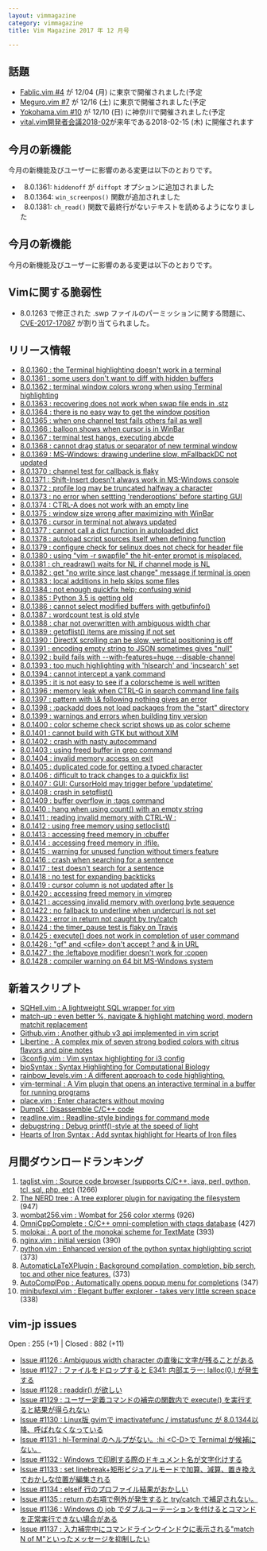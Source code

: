 ```yaml
---
layout: vimmagazine
category: vimmagazine
title: Vim Magazine 2017 年 12 月号

---
```



## 話題

*   [Fablic.vim #4](https://fablicvim.connpass.com/event/71673/) が 12/04 (月) に東京で開催されました(予定
*   [Meguro.vim #7](https://megurovim.connpass.com/event/72311/) が 12/16 (土) に東京で開催されました(予定
*   [Yokohama.vim #10](https://yokohamavim.connpass.com/event/73077/) が 12/10 (日) に神奈川で開催されました(予定
* [vital.vim開発者会議2018-02](https://fablicvim.connpass.com/event/74842/)が来年である2018-02-15 (木) に開催されます

## 今月の新機能

今月の新機能及びユーザーに影響のある変更は以下のとおりです。

*   8.0.1361: `hiddenoff` が `diffopt` オプションに追加されました
*   8.0.1364: `win_screenpos()` 関数が追加されました
*   8.0.1381: `ch_read()` 関数で最終行がないテキストを読めるようになりました

## 今月の新機能

今月の新機能及びユーザーに影響のある変更は以下のとおりです。

## Vimに関する脆弱性

*   8.0.1263 で修正された .swp ファイルのパーミッションに関する問題に、 [CVE-2017-17087](https://nvd.nist.gov/vuln/detail/CVE-2017-17087) が割り当てられました。

## リリース情報

- [8.0.1360 : the Terminal highlighting doesn't work in a terminal](https://github.com/vim/vim/commit/76bb7196f5102c9929959d710e8ed97a19affa4d)
- [8.0.1361 : some users don't want to diff with hidden buffers](https://github.com/vim/vim/commit/97ce419201421f65f4764549ed80307a7ef9c7a6)
- [8.0.1362 : terminal window colors wrong when using Terminal highlighting](https://github.com/vim/vim/commit/a7c54cfcf825e8e99db03f4ccdb1a32cd0714c52)
- [8.0.1363 : recovering does not work when swap file ends in .stz](https://github.com/vim/vim/commit/af903e5d490ec9c6c49079f67de7e92e3c35a725)
- [8.0.1364 : there is no easy way to get the window position](https://github.com/vim/vim/commit/22044dc31788d9f1c2da7725269884d9923b4795)
- [8.0.1365 : when one channel test fails others fail as well](https://github.com/vim/vim/commit/24820691e6ba9dae41ef16a3d3e55589843b34f4)
- [8.0.1366 : balloon shows when cursor is in WinBar](https://github.com/vim/vim/commit/1ad022a9b81d7829d5dc98cf5b8d0ee410558040)
- [8.0.1367 : terminal test hangs, executing abcde](https://github.com/vim/vim/commit/1ad022a9b81d7829d5dc98cf5b8d0ee410558040)
- [8.0.1368 : cannot drag status or separator of new terminal window](https://github.com/vim/vim/commit/ce6179c799468e471c3b7fc71c9924f57a2253c5)
- [8.0.1369 : MS-Windows: drawing underline slow, mFallbackDC not updated](https://github.com/vim/vim/commit/92467d3351853de769329f62121bf34d28647546)
- [8.0.1370 : channel test for callback is flaky](https://github.com/vim/vim/commit/1eca6f13d62d2201f3bf0e83400c2e3de7df3951)
- [8.0.1371 : Shift-Insert doesn't always work in MS-Windows console](https://github.com/vim/vim/commit/feeb4d0901c7b16958e8f02ffcdac83b605b0b43)
- [8.0.1372 : profile log may be truncated halfway a character](https://github.com/vim/vim/commit/ac112f01a6930c9d15cf0360b657373699916bfd)
- [8.0.1373 : no error when settting 'renderoptions' before starting GUI](https://github.com/vim/vim/commit/3767c6e9ee1bd585a2afba7e932854b24d194a2d)
- [8.0.1374 : CTRL-A does not work with an empty line](https://github.com/vim/vim/commit/5fe6bdf858a7f2f288d599ffb5efb3c08449c817)
- [8.0.1375 : window size wrong after maximizing with WinBar](https://github.com/vim/vim/commit/415a6939a4e8d4e26b4af26c24eb75243d3a2756)
- [8.0.1376 : cursor in terminal not always updated](https://github.com/vim/vim/commit/23c1b2b018c8121ca5fcc247e37966428bf8ca66)
- [8.0.1377 : cannot call a dict function in autoloaded dict](https://github.com/vim/vim/commit/6e65d594aa33be11f6074f26e9ff81b52504c62b)
- [8.0.1378 : autoload script sources itself when defining function](https://github.com/vim/vim/commit/3388d334572f9d65a603d09d75e363805d96c5d9)
- [8.0.1379 : configure check for selinux does not check for header file](https://github.com/vim/vim/commit/e4b78e2a42e9030348770764c478b73caa925539)
- [8.0.1380 : using "vim -r swapfile" the hit-enter prompt is misplaced.](https://github.com/vim/vim/commit/05684310a53c8a4804441c1c6f8b7fc9e8194940)
- [8.0.1381 : ch&#x5f;readraw() waits for NL if channel mode is NL](https://github.com/vim/vim/commit/620ca2da372dc9c892022faff83d363c67cc5c45)
- [8.0.1382 : get "no write since last change" message if terminal is open](https://github.com/vim/vim/commit/f405c8fe85bba6dc96a68a12ab976f745fc51a38)
- [8.0.1383 : local additions in help skips some files](https://github.com/vim/vim/commit/35c5e8155da797f14124d98fdc6189067b965688)
- [8.0.1384 : not enough quickfix help; confusing winid](https://github.com/vim/vim/commit/74240d3febd1e3bc7cf086c647c9348b20716c33)
- [8.0.1385 : Python 3.5 is getting old](https://github.com/vim/vim/commit/59eb016dff3fd4f764cfe326c80a9b840f0e1a02)
- [8.0.1386 : cannot select modified buffers with getbufinfo()](https://github.com/vim/vim/commit/8e6a31df81113bbf0e4bb5324a74dc5f6c62a490)
- [8.0.1387 : wordcount test is old style](https://github.com/vim/vim/commit/a703aaee4d6230ed81469ef0cb37f331bf255136)
- [8.0.1388 : char not overwritten with ambiguous width char](https://github.com/vim/vim/commit/fae8ed1fc8c06b28528d726e8440dfc66852bca8)
- [8.0.1389 : getqflist() items are missing if not set](https://github.com/vim/vim/commit/a6d4849c711379b773529afaed640455287ac934)
- [8.0.1390 : DirectX scrolling can be slow, vertical positioning is off](https://github.com/vim/vim/commit/7f88b65f6cde3d69386e461f61271a271b79b7e8)
- [8.0.1391 : encoding empty string to JSON sometimes gives "null"](https://github.com/vim/vim/commit/b29d328eb403a243431f4d0d5b360b4ac46bbc3e)
- [8.0.1392 : build fails with --with-features=huge --disable-channel](https://github.com/vim/vim/commit/8b42328cef294a5d6059ee7c452da75b845f6f8c)
- [8.0.1393 : too much highlighting with 'hlsearch' and 'incsearch' set](https://github.com/vim/vim/commit/6621605eb97cf5fbc481282fd4d349a76e168f16)
- [8.0.1394 : cannot intercept a yank command](https://github.com/vim/vim/commit/7e1652c63c96585b9e2235c195a3c322b1f11595)
- [8.0.1395 : it is not easy to see if a colorscheme is well written](https://github.com/vim/vim/commit/200d0e36bc5384beb9dc76ac75806ac0aecf84ac)
- [8.0.1396 : memory leak when CTRL-G in search command line fails](https://github.com/vim/vim/commit/a1d5c154dbd5fbe317726bbf2ba99632b91878f4)
- [8.0.1397 : pattern with \\& following nothing gives an error](https://github.com/vim/vim/commit/890dd05492d88d48eee1dda7f7a1811d027ce7ca)
- [8.0.1398 : :packadd does not load packages from the "start" directory](https://github.com/vim/vim/commit/9e1d399e63903c6f84d7888ad8d84ebf4e29d8a1)
- [8.0.1399 : warnings and errors when building tiny version](https://github.com/vim/vim/commit/ee219b0e9faab4b7159ed1725c5b82cea4f4d4f8)
- [8.0.1400 : color scheme check script shows up as color scheme](https://github.com/vim/vim/commit/8ee2d36e216756e712a3a9122ce1e1203378a9c8)
- [8.0.1401 : cannot build with GTK but without XIM](https://github.com/vim/vim/commit/cb89c98c264b0fe9fd26e3501eab5a062e57c064)
- [8.0.1402 : crash with nasty autocommand](https://github.com/vim/vim/commit/9bca805ec49eb0d2d0d0b2093f418ff425500169)
- [8.0.1403 : using freed buffer in grep command](https://github.com/vim/vim/commit/4fb921e388b9a042573ab06cce36e92874954197)
- [8.0.1404 : invalid memory access on exit](https://github.com/vim/vim/commit/606d45ccd8a2ad2956e2729f6135fd79fd2f6d72)
- [8.0.1405 : duplicated code for getting a typed character](https://github.com/vim/vim/commit/c9e649ae816cdff0d1da8a97d40e695c6d3991bd)
- [8.0.1406 : difficult to track changes to a quickfix list](https://github.com/vim/vim/commit/b254af312d1696b12367085acfbe41a41b7f1ea5)
- [8.0.1407 : GUI: CursorHold may trigger before 'updatetime'](https://github.com/vim/vim/commit/4af031dbc8d62f89c94072a406f6d2ec0e5200be)
- [8.0.1408 : crash in setqflist()](https://github.com/vim/vim/commit/a0ca7d002d4efcf4bce0af6943146a339677ed3d)
- [8.0.1409 : buffer overflow in :tags command](https://github.com/vim/vim/commit/132f75255ecea17ff621f71236568c5d8d8e0163)
- [8.0.1410 : hang when using count() with an empty string](https://github.com/vim/vim/commit/338e47fdfdf0d918dae50a5cbf0cf4f7be45b4f0)
- [8.0.1411 : reading invalid memory with CTRL-W :](https://github.com/vim/vim/commit/2efb323e875d2852f63e41c40641760d1d6b069f)
- [8.0.1412 : using free memory using setloclist()](https://github.com/vim/vim/commit/12237448499aaeb8c4f2be7a1deda60c0f160627)
- [8.0.1413 : accessing freed memory in :cbuffer](https://github.com/vim/vim/commit/aaf6e43b7a99cedb89d73ba749a46f7a0f16bbb6)
- [8.0.1414 : accessing freed memory in :lfile.](https://github.com/vim/vim/commit/14a4deb064610c30a50f00d524dde9b3292aad59)
- [8.0.1415 : warning for unused function without timers feature](https://github.com/vim/vim/commit/4ce46c2a6b59586e329fb41ad25799872bffc2c8)
- [8.0.1416 : crash when searching for a sentence](https://github.com/vim/vim/commit/8ada6aa9298b4764d9ca0024dd21b17e815595ce)
- [8.0.1417 : test doesn't search for a sentence](https://github.com/vim/vim/commit/1bd999f982e783219a06e6c8f219df1d53ac7e77)
- [8.0.1418 : no test for expanding backticks](https://github.com/vim/vim/commit/ae6f8651251013bafef9de1aed09069deaae8122)
- [8.0.1419 : cursor column is not updated after \]s](https://github.com/vim/vim/commit/b73fa629d6d3d705c1f8e8d5f8109fc9abd7bb6f)
- [8.0.1420 : accessing freed memory in vimgrep](https://github.com/vim/vim/commit/3c09722600e3218905b5d4a7b635a9e6560f87b3)
- [8.0.1421 : accessing invalid memory with overlong byte sequence](https://github.com/vim/vim/commit/e6640ad44e2186bd3642b972115496d347cd1fdd)
- [8.0.1422 : no fallback to underline when undercurl is not set ](https://github.com/vim/vim/commit/45a0000d5c4a5ea934d5a16a2ab5bbcf307623ac)
- [8.0.1423 : error in return not caught by try/catch](https://github.com/vim/vim/commit/fabaf753e26df5a89a854673d14c15a1fa6b321a)
- [8.0.1424 : the timer&#x5f;pause test is flaky on Travis](https://github.com/vim/vim/commit/a47ebdbd222ae488a65be4e8bc3fd87c6301c000)
- [8.0.1425 : execute() does not work in completion of user command](https://github.com/vim/vim/commit/2095148277cf1c4e7b3bbaf4e34812b7cfe3011b)
- [8.0.1426 : "gf" and \<cfile> don't accept ? and & in URL](https://github.com/vim/vim/commit/9e3dfc650190e96739abc004eb9948afa68136b4)
- [8.0.1427 : the :leftabove modifier doesn't work for :copen](https://github.com/vim/vim/commit/de04654ddc865af94ef04b1738b335a924be7923)
- [8.0.1428 : compiler warning on 64 bit MS-Windows system](https://github.com/vim/vim/commit/200ea8ffaa90e1ccc156b24ee097be87acdd5214)

## 新着スクリプト

- [SQHell.vim : A lightweight SQL wrapper for vim](https://vim.sourceforge.io/scripts/script.php?script_id=5623)
- [match-up : even better %, navigate & highlight matching word, modern matchit replacement](https://vim.sourceforge.io/scripts/script.php?script_id=5624)
- [Github.vim : Another github v3 api implemented in vim script](https://vim.sourceforge.io/scripts/script.php?script_id=5625)
- [Libertine : A complex mix of seven strong bodied colors with citrus flavors and pine notes](https://vim.sourceforge.io/scripts/script.php?script_id=5626)
- [i3config.vim : Vim syntax highlighting for i3 config](https://vim.sourceforge.io/scripts/script.php?script_id=5627)
- [bioSyntax : Syntax Highlighting for Computational Biology](https://vim.sourceforge.io/scripts/script.php?script_id=5628)
- [rainbow&#x5f;levels.vim : A different approach to code highlighting.](https://vim.sourceforge.io/scripts/script.php?script_id=5629)
- [vim-terminal : A Vim plugin that opens an interactive terminal in a buffer for running programs](https://vim.sourceforge.io/scripts/script.php?script_id=5630)
- [place.vim : Enter characters without moving](https://vim.sourceforge.io/scripts/script.php?script_id=5631)
- [DumpX : Disassemble C/C++ code](https://vim.sourceforge.io/scripts/script.php?script_id=5632)
- [readline.vim : Readline-style bindings for command mode](https://vim.sourceforge.io/scripts/script.php?script_id=5633)
- [debugstring : Debug printf()-style at the speed of light ](https://vim.sourceforge.io/scripts/script.php?script_id=5634)
- [Hearts of Iron Syntax : Add syntax highlight for Hearts of Iron files](https://vim.sourceforge.io/scripts/script.php?script_id=5635)

## 月間ダウンロードランキング

1. [taglist.vim : Source code browser (supports C/C++, java, perl, python, tcl, sql, php, etc)](https://vim.sourceforge.io/scripts/script.php?script_id=273) (1266)
2. [The NERD tree : A tree explorer plugin for navigating the filesystem](https://vim.sourceforge.io/scripts/script.php?script_id=1658) (947)
3. [wombat256.vim : Wombat for 256 color xterms](https://vim.sourceforge.io/scripts/script.php?script_id=2465) (926)
4. [OmniCppComplete : C/C++ omni-completion with ctags database](https://vim.sourceforge.io/scripts/script.php?script_id=1520) (427)
5. [molokai : A port of the monokai scheme for TextMate](https://vim.sourceforge.io/scripts/script.php?script_id=2340) (393)
6. [nginx.vim : initial version](https://vim.sourceforge.io/scripts/script.php?script_id=1886) (390)
7. [python.vim : Enhanced version of the python syntax highlighting script](https://vim.sourceforge.io/scripts/script.php?script_id=790) (373)
8. [AutomaticLaTeXPlugin : Background compilation, completion, bib serch, toc and other nice features.](https://vim.sourceforge.io/scripts/script.php?script_id=2945) (373)
9. [AutoComplPop : Automatically opens popup menu for completions](https://vim.sourceforge.io/scripts/script.php?script_id=1879) (347)
10. [minibufexpl.vim : Elegant buffer explorer - takes very little screen space](https://vim.sourceforge.io/scripts/script.php?script_id=159) (338)

## vim-jp issues

Open : 255 (+1) | Closed : 882 (+11)

- [Issue #1126 : Ambiguous width character の直後に文字が残ることがある](https://github.com/vim-jp/issues/issues/1126)
- [Issue #1127 : ファイルをドロップすると E341: 内部エラー: lalloc(0,) が発生する](https://github.com/vim-jp/issues/issues/1127)
- [Issue #1128 : readdir() が欲しい](https://github.com/vim-jp/issues/issues/1128)
- [Issue #1129 : ユーザー定義コマンドの補完の関数内で execute() を実行すると結果が得られない](https://github.com/vim-jp/issues/issues/1129)
- [Issue #1130 : Linux版 gvimで imactivatefunc / imstatusfunc が 8.0.1344以降、呼ばれなくなっている](https://github.com/vim-jp/issues/issues/1130)
- [Issue #1131 : hl-Terminal のヘルプがない。:hi \<C-D>で Ternimal が候補にない。](https://github.com/vim-jp/issues/issues/1131)
- [Issue #1132 : Windows で印刷する際のドキュメント名が文字化けする](https://github.com/vim-jp/issues/issues/1132)
- [Issue #1133 : set linebreak+矩形ビジュアルモードで加算、減算、置き換えでおかしな位置が編集される](https://github.com/vim-jp/issues/issues/1133)
- [Issue #1134 : elseif 行のプロファイル結果がおかしい](https://github.com/vim-jp/issues/issues/1134)
- [Issue #1135 : return の右項で例外が発生すると try/catch で補足されない。](https://github.com/vim-jp/issues/issues/1135)
- [Issue #1136 : Windows の job でダブルコーテーションを付けるとコマンドを正常実行できない場合がある](https://github.com/vim-jp/issues/issues/1136)
- [Issue #1137 : 入力補完中にコマンドラインウインドウに表示される"match N of M"といったメッセージを抑制したい](https://github.com/vim-jp/issues/issues/1137)
